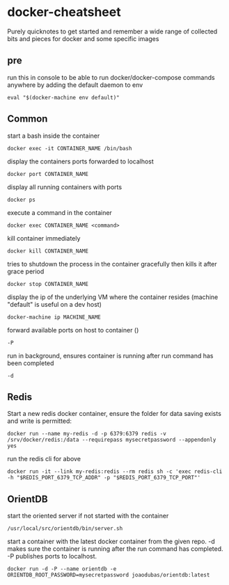 # docker-cheatsheet
Purely quicknotes to get started and remember a wide range of collected bits and pieces for docker and some specific images

## pre
run this in console to be able to run docker/docker-compose commands anywhere by adding the default daemon to env
```
eval "$(docker-machine env default)"
```

## Common
start a bash inside the container
```
docker exec -it CONTAINER_NAME /bin/bash
```

display the containers ports forwarded to localhost
```
docker port CONTAINER_NAME
```

display all running containers with ports
```
docker ps
```

execute a command in the container
```
docker exec CONTAINER_NAME <command>
```

kill container immediately
```
docker kill CONTAINER_NAME
```

tries to shutdown the process in the container gracefully then kills it after grace period
```
docker stop CONTAINER_NAME
```

display the ip of the underlying VM where the container resides (machine "default" is useful on a dev host)
```
docker-machine ip MACHINE_NAME
```

forward available ports on host to container ()
```
-P
```

run in background, ensures container is running after run command has been completed
```
-d
```

## Redis
Start a new redis docker container, ensure the folder for data saving exists and write is permitted:
```
docker run --name my-redis -d -p 6379:6379 redis -v /srv/docker/redis:/data --requirepass mysecretpassword --appendonly yes
```

run the redis cli for above
```
docker run -it --link my-redis:redis --rm redis sh -c 'exec redis-cli -h "$REDIS_PORT_6379_TCP_ADDR" -p "$REDIS_PORT_6379_TCP_PORT"'
```

## OrientDB
start the oriented server if not started with the container
```
/usr/local/src/orientdb/bin/server.sh
```

start a container with the latest docker container from the given repo. -d makes sure the container is running after the run command has completed. -P publishes ports to localhost.
```
docker run -d -P --name orientdb -e ORIENTDB_ROOT_PASSWORD=mysecretpassword joaodubas/orientdb:latest
```